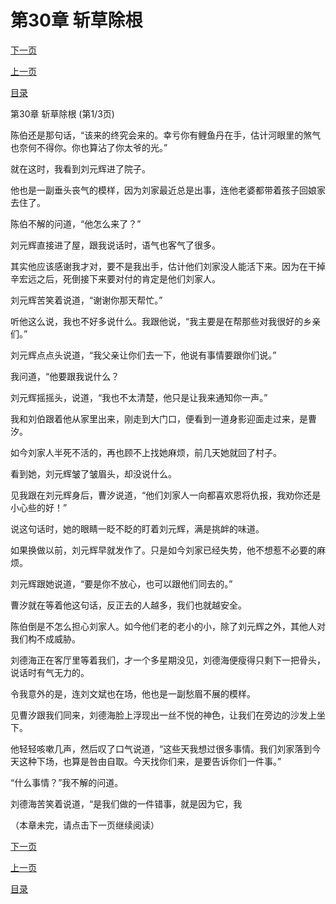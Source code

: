 <h1>第30章   斩草除根</h1>
            <div><p><a href="./0088_%E7%AC%AC30%E7%AB%A0_%E6%96%A9%E8%8D%89%E9%99%A4%E6%A0%B9.md">下一页</a></p><p><a href="./0086_%E7%AC%AC29%E7%AB%A0_%E6%95%91%E5%91%BD%E7%A8%BB%E8%8D%89.md">上一页</a></p><p><a href="../">目录</a></p></div>
            <div><p>第30章   斩草除根 (第1/3页)</p><p>陈伯还是那句话，“该来的终究会来的。幸亏你有鲤鱼丹在手，估计河眼里的煞气也奈何不得你。你也算沾了你太爷的光。”</p><p>就在这时，我看到刘元辉进了院子。</p><p>他也是一副垂头丧气的模样，因为刘家最近总是出事，连他老婆都带着孩子回娘家去住了。</p><p>陈伯不解的问道，“他怎么来了？”</p><p>刘元辉直接进了屋，跟我说话时，语气也客气了很多。</p><p>其实他应该感谢我才对，要不是我出手，估计他们刘家没人能活下来。因为在干掉辛宏远之后，死倒接下来要对付的肯定是他们刘家人。</p><p>刘元辉苦笑着说道，“谢谢你那天帮忙。”</p><p>听他这么说，我也不好多说什么。我跟他说，“我主要是在帮那些对我很好的乡亲们。”</p><p>刘元辉点点头说道，“我父亲让你们去一下，他说有事情要跟你们说。”</p><p>我问道，“他要跟我说什么？</p><p>刘元辉摇摇头，说道，“我也不太清楚，他只是让我来通知你一声。”</p><p>我和刘伯跟着他从家里出来，刚走到大门口，便看到一道身影迎面走过来，是曹汐。</p><p>如今刘家人半死不活的，再也顾不上找她麻烦，前几天她就回了村子。</p><p>看到她，刘元辉皱了皱眉头，却没说什么。</p><p>见我跟在刘元辉身后，曹汐说道，“他们刘家人一向都喜欢恩将仇报，我劝你还是小心些的好！”</p><p>说这句话时，她的眼睛一眨不眨的盯着刘元辉，满是挑衅的味道。</p><p>如果换做以前，刘元辉早就发作了。只是如今刘家已经失势，他不想惹不必要的麻烦。</p><p>刘元辉跟她说道，“要是你不放心，也可以跟他们同去的。”</p><p>曹汐就在等着他这句话，反正去的人越多，我们也就越安全。</p><p>陈伯倒是不怎么担心刘家人。如今他们老的老小的小，除了刘元辉之外，其他人对我们构不成威胁。</p><p>刘德海正在客厅里等着我们，才一个多星期没见，刘德海便瘦得只剩下一把骨头，说话时有气无力的。</p><p>令我意外的是，连刘文斌也在场，他也是一副愁眉不展的模样。</p><p>见曹汐跟我们同来，刘德海脸上浮现出一丝不悦的神色，让我们在旁边的沙发上坐下。</p><p>他轻轻咳嗽几声，然后叹了口气说道，“这些天我想过很多事情。我们刘家落到今天这种下场，也算是咎由自取。今天找你们来，是要告诉你们一件事。”</p><p>“什么事情？”我不解的问道。</p><p>刘德海苦笑着说道，“是我们做的一件错事，就是因为它，我</p><p>（本章未完，请点击下一页继续阅读）</p></div>
            <div><p><a href="./0088_%E7%AC%AC30%E7%AB%A0_%E6%96%A9%E8%8D%89%E9%99%A4%E6%A0%B9.md">下一页</a></p><p><a href="./0086_%E7%AC%AC29%E7%AB%A0_%E6%95%91%E5%91%BD%E7%A8%BB%E8%8D%89.md">上一页</a></p><p><a href="../">目录</a></p></div>